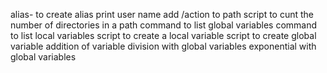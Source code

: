 alias- to create alias
print user name
add /action to path
script to cunt the number of directories in a path
command to list global variables
command to list local variables
script to create a local variable
script to create global variable
addition of variable
division with global variables
exponential with global variables
